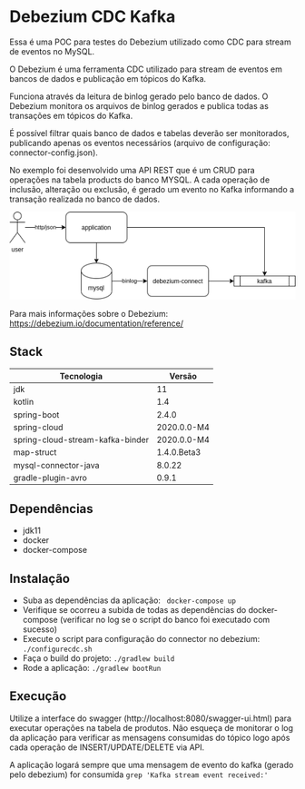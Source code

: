 # Debezium CDC Kafka

Essa é uma POC para testes do Debezium utilizado como CDC para stream de eventos no MySQL.

O Debezium é uma ferramenta CDC utilizado para stream de eventos em bancos de dados e publicação em tópicos do Kafka.

Funciona através da leitura de binlog gerado pelo banco de dados. O Debezium monitora os arquivos de binlog gerados e publica todas as transações em tópicos do Kafka.

É possível filtrar quais banco de dados e tabelas deverão ser monitorados, publicando apenas os eventos necessários (arquivo de configuração: connector-config.json).

No exemplo foi desenvolvido uma API REST que é um CRUD para operações na tabela products do banco MYSQL. A cada operação de inclusão, alteração ou exclusão, é gerado um evento no Kafka informando a transação realizada no banco de dados.

![diagram-image](./debezium_cdc_kafka.png)

Para mais informações sobre o Debezium: https://debezium.io/documentation/reference/

## Stack

Tecnologia                       |  Versão       |
---------------------------------|---------------|
jdk                              | 11
kotlin                           | 1.4
spring-boot                      | 2.4.0
spring-cloud                     | 2020.0.0-M4
spring-cloud-stream-kafka-binder | 2020.0.0-M4
map-struct                       | 1.4.0.Beta3
mysql-connector-java             | 8.0.22
gradle-plugin-avro               | 0.9.1

## Dependências

* jdk11
* docker
* docker-compose

## Instalação

* Suba as dependências da aplicação: ``` docker-compose up```
* Verifique se ocorreu a subida de todas as dependências do docker-compose (verificar no log se o script do banco foi executado com sucesso)
* Execute o script para configuração do connector no debezium: ```./configurecdc.sh```
* Faça o build do projeto: ``` ./gradlew build ```
* Rode a aplicação: ``` ./gradlew bootRun ```

## Execução

Utilize a interface do swagger (http://localhost:8080/swagger-ui.html) para executar operações na tabela de produtos. Não esqueça de monitorar o log da aplicação para verificar as mensagens consumidas do tópico logo após cada operação de INSERT/UPDATE/DELETE via API.

A aplicação logará sempre que uma mensagem de evento do kafka (gerado pelo debezium) for consumida ``` grep 'Kafka stream event received:' ```
